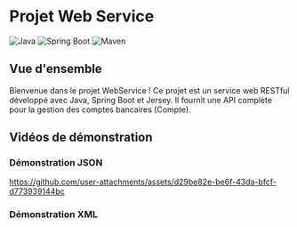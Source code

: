 # Projet Web Service

![Java](https://img.shields.io/badge/Java-17-blue)
![Spring Boot](https://img.shields.io/badge/Spring%20Boot-2.7.0-brightgreen)
![Maven](https://img.shields.io/badge/Maven-3.8.4-orange)

## Vue d'ensemble

Bienvenue dans le projet WebService ! Ce projet est un service web RESTful développé avec Java, Spring Boot et Jersey. Il fournit une API complète pour la gestion des comptes bancaires (Compte).

## Vidéos de démonstration
### Démonstration JSON
https://github.com/user-attachments/assets/d29be82e-be6f-43da-bfcf-d773939144bc


### Démonstration XML

